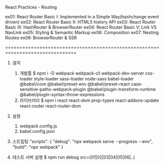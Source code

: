 React Practices - Routing

ex01: React Router Basic I: Implemented in a Simple Way(hashchange event driven)
ex02: React Router Basic II: HTML5 history API
ex03: React Router Basic III: HashRouter &amp; BrowserRouter
ex04: React Router Basic V: Link VS NavLink
ex05: Styling &amp; Semantic Markup
ex06: Composition
ex07: Nesting Routes
ex08: BrowserRouter & SSR


===============================================================================

1.  설치
    1)  개발툴
        $ npm i -D webpack webpack-cli webpack-dev-server css-loader style-loader sass-loader node-sass babel-loader @babel/core @babel/preset-env @babel/preset-react case-sensitive-paths-webpack-plugin @babel/plugin-transform-runtime @babel/plugin-syntax-throw-expressions
    2)  라이브러리
        $ npm i react react-dom prop-types react-addons-update react-router react-router-dom

2.  설정
    1)  webpack.config.js
    2)  babel.config.json

3.  스트립팅
    "scripts": {
        "debug": "npx webpack serve --progress --env",
        "build": "npx webpack"
    }

4.  테스트 서버 실행
    $ npm run debug src=(01|02|03|04|05|06|..)
